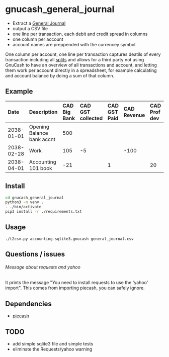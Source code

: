 # gnucash_general_journal
* Extract a [General Journal](https://en.wikipedia.org/wiki/General_journal)
* output a CSV file
* one line per transaction, each debit and credit spread in columns
* one column per account
* account names are preppended with the currencey symbol

One column per account, one line per transaction captures deatils of every transaction including all [splits](https://www.gnucash.org/docs/v3/C/gnucash-guide/txns-registers-txntypes.html) and allows for a third party not using GnuCash to have an overview of all transactions and account, and letting them work per account directly in a spreadsheet, for example calculating and account balance by doing a sum of that column.

## Example
|Date|Description|CAD Big Bank|CAD GST collected|CAD GST Paid|CAD Revenue|CAD Prof dev|CAD openning balances|
|:--- |:---|:---|:---|:---|:--|:---|:---|
|2038-01-01|Opening Balance bank accnt|500|||||-500|
|2038-02-28|Work|105|-5||-100|||
|2038-04-01|Accounting 101 book|-21||1||20||

## Install
```bash
cd gnucash_general_journal
python3 -m venv .
. ./bin/activate
pip3 install -r ./requirements.txt
```

## Usage
    ./t2csv.py accounting-sqlite3.gnucash general_journal.csv

## Questions / issues
###### Message about requests and yahoo
It prints the message "You need to install requests to use the 'yahoo' import". This comes from importing piecash, you can safely ignore.

## Dependencies
* [piecash](https://github.com/sdementen/piecash)

## TODO
* add simple sqlite3 file and simple tests
* eliminate the Requests/yahoo warning


